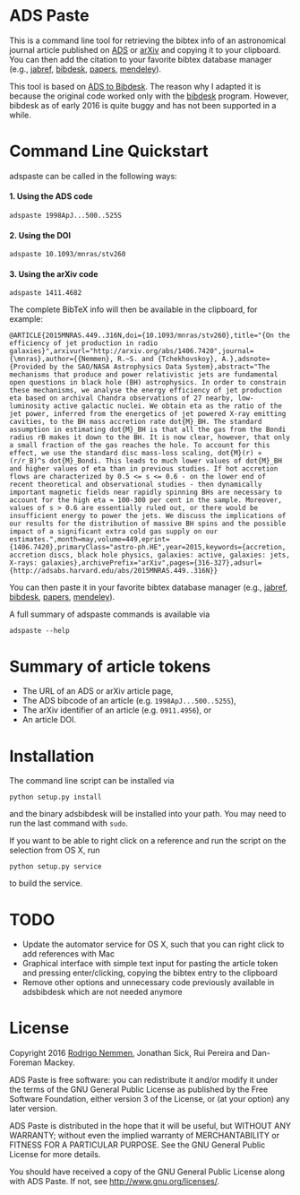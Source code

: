 ADS Paste
==============

This is a command line tool for retrieving the bibtex info of an astronomical journal article published on [ADS](http://adsabs.harvard.edu) or [arXiv](http://arxiv.org/archive/astro-ph) and copying it to your clipboard. You can then add the citation to your favorite  bibtex database manager (e.g., [jabref](http://www.jabref.org), [bibdesk](http://bibdesk.sourceforge.net), [papers](http://www.papersapp.com), [mendeley](https://www.mendeley.com/newsfeed/)).

This tool is based on [ADS to Bibdesk](https://github.com/jonathansick/ads_bibdesk). The reason why I adapted it is because the original code worked only with the [bibdesk](http://bibdesk.sourceforge.net) program. However, bibdesk as of early 2016 is quite buggy and has not been supported in a while.


# Command Line Quickstart

adspaste can be called in the following ways:

#### 1. Using the ADS code

    adspaste 1998ApJ...500..525S
    
#### 2. Using the DOI

    adspaste 10.1093/mnras/stv260

#### 3. Using the arXiv code

    adspaste 1411.4682

The complete BibTeX info will then be available in the clipboard, for example:

```
@ARTICLE{2015MNRAS.449..316N,doi={10.1093/mnras/stv260},title="{On the efficiency of jet production in radio galaxies}",arxivurl="http://arxiv.org/abs/1406.7420",journal={\mnras},author={{Nemmen}, R.~S. and {Tchekhovskoy}, A.},adsnote={Provided by the SAO/NASA Astrophysics Data System},abstract="The mechanisms that produce and power relativistic jets are fundamental open questions in black hole (BH) astrophysics. In order to constrain these mechanisms, we analyse the energy efficiency of jet production eta based on archival Chandra observations of 27 nearby, low-luminosity active galactic nuclei. We obtain eta as the ratio of the jet power, inferred from the energetics of jet powered X-ray emitting cavities, to the BH mass accretion rate dot{M}_BH. The standard assumption in estimating dot{M}_BH is that all the gas from the Bondi radius rB makes it down to the BH. It is now clear, however, that only a small fraction of the gas reaches the hole. To account for this effect, we use the standard disc mass-loss scaling, dot{M}(r) ∝ (r/r_B)^s dot{M}_Bondi. This leads to much lower values of dot{M}_BH and higher values of eta than in previous studies. If hot accretion flows are characterized by 0.5 <= s <= 0.6 - on the lower end of recent theoretical and observational studies - then dynamically important magnetic fields near rapidly spinning BHs are necessary to account for the high eta ≈ 100-300 per cent in the sample. Moreover, values of s > 0.6 are essentially ruled out, or there would be insufficient energy to power the jets. We discuss the implications of our results for the distribution of massive BH spins and the possible impact of a significant extra cold gas supply on our estimates.",month=may,volume=449,eprint={1406.7420},primaryClass="astro-ph.HE",year=2015,keywords={accretion, accretion discs, black hole physics, galaxies: active, galaxies: jets, X-rays: galaxies},archivePrefix="arXiv",pages={316-327},adsurl={http://adsabs.harvard.edu/abs/2015MNRAS.449..316N}}
```

You can then paste it in your favorite bibtex database manager (e.g., [jabref](http://www.jabref.org), [bibdesk](http://bibdesk.sourceforge.net), [papers](http://www.papersapp.com), [mendeley](https://www.mendeley.com/newsfeed/)).

A full summary of adspaste commands is available via

    adspaste --help

# Summary of article tokens

* The URL of an ADS or arXiv article page,
* The ADS bibcode of an article (e.g. `1998ApJ...500..525S`),
* The arXiv identifier of an article (e.g. `0911.4956`), or
* An article DOI.


# Installation

The command line script can be installed via

    python setup.py install

and the binary adsbibdesk will be installed into your path. You may need to run the last command with `sudo`.

If you want to be able to right click on a reference and run the script on the selection from OS X, run

    python setup.py service

to build the service.

# TODO

* Update the automator service for OS X, such that you can right click to add references with Mac
* Graphical interface with simple text input for pasting the article token and pressing enter/clicking, copying the bibtex entry to the clipboard
* Remove other options and unnecessary code previously available in adsbibdesk which are not needed anymore


# License

Copyright 2016 [Rodrigo Nemmen](http://rodrigonemmen.com), Jonathan Sick, Rui Pereira and Dan-Foreman Mackey.

ADS Paste is free software: you can redistribute it and/or modify
it under the terms of the GNU General Public License as published by
the Free Software Foundation, either version 3 of the License, or
(at your option) any later version.

ADS Paste is distributed in the hope that it will be useful,
but WITHOUT ANY WARRANTY; without even the implied warranty of
MERCHANTABILITY or FITNESS FOR A PARTICULAR PURPOSE.  See the
GNU General Public License for more details.

You should have received a copy of the GNU General Public License
along with ADS Paste.  If not, see <http://www.gnu.org/licenses/>.
